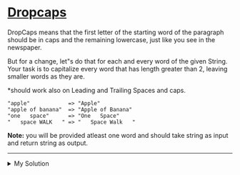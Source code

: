# [Dropcaps](https://www.codewars.com/kata/559e5b717dd758a3eb00005a)

DropCaps means that the first letter of the starting word of the paragraph should be in caps and the remaining
lowercase, just like you see in the newspaper.

But for a change, let"s do that for each and every word of the given String. Your task is to capitalize every word that
has length greater than 2, leaving smaller words as they are.

\*should work also on Leading and Trailing Spaces and caps.

    "apple"            => "Apple"
    "apple of banana"  => "Apple of Banana"
    "one   space"      => "One   Space"
    "   space WALK   " => "   Space Walk   "

**Note:** you will be provided atleast one word and should take string as input and return string as output.

---

<details><summary>My Solution</summary>

```js
function dropCap(n) {
  return n
    .split(" ")
    .map((v) => {
      if (v.length > 2) return v[0].toUpperCase() + v.slice(1).toLowerCase();
      return v;
    })
    .join(" ");
}
```

</details>
